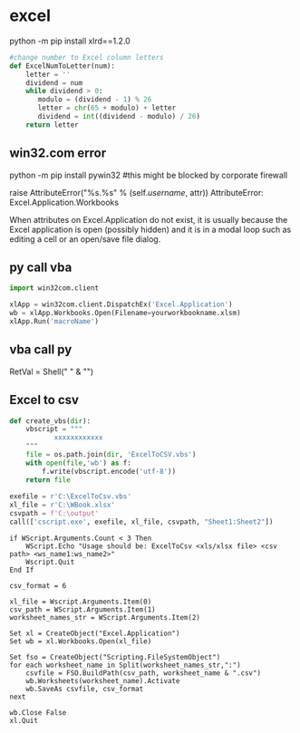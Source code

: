 # excel

python -m pip install xlrd==1.2.0

```python
#change number to Excel column letters
def ExcelNumToLetter(num):    
    letter = ''
    dividend = num
    while dividend > 0:
       modulo = (dividend - 1) % 26
       letter = chr(65 + modulo) + letter
       dividend = int((dividend - modulo) / 26)
    return letter
```


## win32.com error
  python -m pip install pywin32 #this might be blocked by corporate firewall

raise AttributeError("%s.%s" % (self._username_, attr))
AttributeError: Excel.Application.Workbooks

When attributes on Excel.Application do not exist, it is usually because the Excel application is open (possibly hidden) and it is in a modal loop such as editing a cell or an open/save file dialog.

## py call vba
```python
import win32com.client

xlApp = win32com.client.DispatchEx('Excel.Application')
wb = xlApp.Workbooks.Open(Filename=yourworkbookname.xlsm)
xlApp.Run('macroName')
```


## vba call py

RetVal = Shell("<full path to python.exe> " & "<full path to your python script>")


## Excel to csv
```python
def create_vbs(dir):
    vbscript = """
           xxxxxxxxxxxx
    """
    file = os.path.join(dir, 'ExcelToCSV.vbs')
    with open(file,'wb') as f:
        f.write(vbscript.encode('utf-8'))
    return file
    
exefile = r'C:\ExcelToCsv.vbs'
xl_file = r'C:\WBook.xlsx'
csvpath = f'C:\output' 
call(['cscript.exe', exefile, xl_file, csvpath, "Sheet1:Sheet2"])
```

```VBScript ExcelToCSV.vbs
if WScript.Arguments.Count < 3 Then
    WScript.Echo "Usage should be: ExcelToCsv <xls/xlsx file> <csv path> <ws_name1:ws_name2>"
    Wscript.Quit
End If

csv_format = 6

xl_file = Wscript.Arguments.Item(0)
csv_path = WScript.Arguments.Item(1)
worksheet_names_str = WScript.Arguments.Item(2)

Set xl = CreateObject("Excel.Application")
Set wb = xl.Workbooks.Open(xl_file)

Set fso = CreateObject("Scripting.FileSystemObject")
for each worksheet_name in Split(worksheet_names_str,":")
    csvfile = FSO.BuildPath(csv_path, worksheet_name & ".csv")
    wb.Worksheets(worksheet_name).Activate
    wb.SaveAs csvfile, csv_format
next

wb.Close False
xl.Quit
```